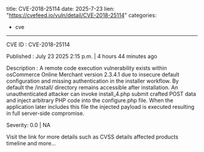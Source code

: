  
title: CVE-2018-25114
date: 2025-7-23
lien: "https://cvefeed.io/vuln/detail/CVE-2018-25114"
categories:
  - cve
---

CVE ID : CVE-2018-25114

Published :  July 23
2025
2:15 p.m. | 4 hours
44 minutes ago

Description : A remote code execution vulnerability exists within osCommerce Online Merchant version 2.3.4.1 due to insecure default configuration and missing authentication in the installer workflow. By default
the /install/ directory remains accessible after installation. An unauthenticated attacker can invoke install_4.php
submit crafted POST data
and inject arbitrary PHP code into the configure.php file. When the application later includes this file
the injected payload is executed
resulting in full server-side compromise.

Severity: 0.0 | NA

Visit the link for more details
such as CVSS details
affected products
timeline
and more...
